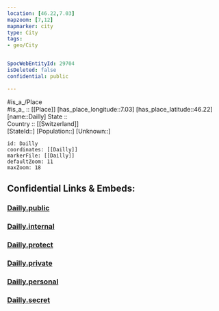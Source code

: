 ```yaml
---
location: [46.22,7.03] 
mapzoom: [7,12] 
mapmarker: city 
type: City
tags:
- geo/City


SpocWebEntityId: 29704
isDeleted: false
confidential: public

---
```

#is_a_/Place  
#is_a_ :: [[Place]] 
[has_place_longitude::7.03] 
[has_place_latitude::46.22] 
[name::Dailly] 
State ::  
Country :: [[Switzerland]]  
[StateId::] 
[Population::] 
[Unknown::] 


```leaflet
id: Dailly
coordinates: [[Dailly]] 
markerFile: [[Dailly]] 
defaultZoom: 11 
maxZoom: 18
```


## Confidential Links & Embeds: 

### [Dailly.public](/_public/\Earth\Continent\Europe\Europe~Central\Switzerland\Switzerland~Cantons\Vaud\CityDailly.public.md) 

### [Dailly.internal](/_internal/\Earth\Continent\Europe\Europe~Central\Switzerland\Switzerland~Cantons\Vaud\CityDailly.internal.md) 

### [Dailly.protect](/_protect/\Earth\Continent\Europe\Europe~Central\Switzerland\Switzerland~Cantons\Vaud\CityDailly.protect.md) 

### [Dailly.private](/_private/\Earth\Continent\Europe\Europe~Central\Switzerland\Switzerland~Cantons\Vaud\CityDailly.private.md) 

### [Dailly.personal](/_personal/\Earth\Continent\Europe\Europe~Central\Switzerland\Switzerland~Cantons\Vaud\CityDailly.personal.md) 

### [Dailly.secret](/_secret/\Earth\Continent\Europe\Europe~Central\Switzerland\Switzerland~Cantons\Vaud\CityDailly.secret.md)

